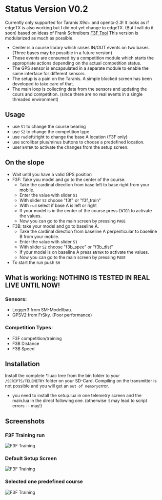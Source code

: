 # Status Version V0.2
Currently only supported for Taranis X9d+ and opentx-2.3!
It looks as if edgeTX is also working but I did not yet change to edgeTX. (But I will do it soon)
based on ideas of Frank Schreibers [F3F Tool](https://github.com/frank-sc/F3F-Tool-V1)
This version is modularized as much as possible. 
- Center is a course library which raises IN/OUT events on two bases. (Three bases may be possible in a future version)
- These events are consumed by a competition module which starts the appropriate actions depending on the actual competition status.
- The GPS sensor is encapsulated in a separate module to enable the same interface for different sensors.
- The setup is a pain on the Taranis. A simple blocked screen has been developed to take care of that.
- The main loop is collecting data from the sensors and updating the cours and competition. (since there are no real events in a single threaded environment) 

## Usage 
- use `S1` to change the course bearing
- use `S2` to change the competition type
- use `rud`left/right to change the base A location (F3F only)
- use scrollbar plus/minus buttons to choose a predefined location.
- user `ENTER` to activate the changes from the setup screen.

## On the slope
 - Wait until you have a valid GPS position
 - F3F: Take you model and go to the center of the course.
   - Take the cardinal direction from base left to base right from your mobile.
   - Enter the value with slider `S1`
   - With slider `S2` choose "f3f" or "f3f_train"
   - With `rud` select if base A is left or right
   - If your model is in the center of the course press `ENTER` to activate the values.
   - Now you can go to the main screen by pressing `PAGE`
 - F3B: take your model and go to baseline A.
   - Take the cardinal direction from baseline A perpenticular to baseline B from your mobile.
   - Enter the value with slider `S1`
   - With slider `S2` choose "f3b_spee" or "f3b_dist"
   - If your model is on baseline A press `ENTER` to activate the values.
   - Now you can go to the main screen by pressing `PAGE`
 - To start the run push `SH`
 
## What is working: NOTHING IS TESTED IN REAL LIVE UNTIL NOW!
### Sensors:
 - Logger3 from SM-Modellbau.
 - GPSV2 from FrSky. (Poor performance)

### Competition Types:
- F3F competition/training
- F3B Distance
- F3B Speed

## Installation
Install the complete *.luac tree from the bin folder to your `/SCRIPTS/TELEMETRY` folder on your SD-Card.
Compiling on the transmitter is not possible and you will get an `out of memory`error.
- you need to install the setup.lua in one telemetry screen and the main.lua in the direct following one. (otherwise it may lead to script errors -- may!)

## Screenshots
### F3F Training run
![F3F Training](https://www.rc-network.de/attachments/screenshot-2024-04-27-at-21-35-52-png.12688878)

### Default Setup Screen
![F3F Training](https://www.rc-network.de/attachments/screenshot-2024-04-27-at-21-44-11-png.12688876)

### Selected one predefined course
![F3F Training](https://www.rc-network.de/attachments/screenshot-2024-04-27-at-21-36-57-png.12688871)





